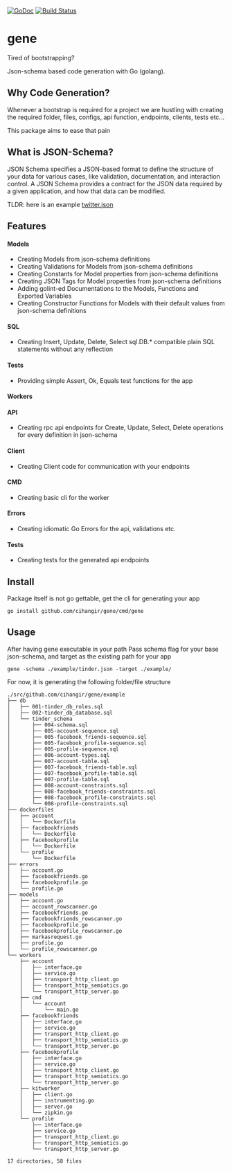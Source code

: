 [![GoDoc](https://godoc.org/github.com/cihangir/gene?status.svg)](https://godoc.org/github.com/cihangir/gene)
[![Build Status](https://travis-ci.org/cihangir/gene.svg)](https://travis-ci.org/cihangir/gene)

# gene

Tired of bootstrapping?

Json-schema based code generation with Go (golang).

## Why Code Generation?

Whenever a bootstrap is required for a project we are hustling with creating the
required folder, files, configs, api function, endpoints, clients, tests etc...

This package aims to ease that pain

## What is JSON-Schema?

JSON Schema specifies a JSON-based format to define the structure of your data
for various cases, like validation, documentation, and interaction control.  A
JSON Schema provides a contract for the JSON data required by a given
application, and how that data can be modified.

TLDR: here is an example [twitter.json](https://github.com/cihangir/gene/blob/master/example/twitter.json)

## Features

#### Models
* Creating Models from json-schema definitions
* Creating Validations for Models from json-schema definitions
* Creating Constants for Model properties from json-schema definitions
* Creating JSON Tags for Model properties from json-schema definitions
* Adding golint-ed Documentations to the Models, Functions and Exported Variables
* Creating Constructor Functions for Models with their default values from json-schema definitions

#### SQL
* Creating Insert, Update, Delete, Select sql.DB.* compatible plain SQL statements without any reflection

#### Tests
* Providing simple Assert, Ok, Equals test functions for the app

#### Workers

#### API
* Creating rpc api endpoints for Create, Update, Select, Delete operations for every definition in json-schema

#### Client
* Creating Client code for communication with your endpoints

#### CMD
* Creating basic cli for the worker

#### Errors
* Creating idiomatic Go Errors for the api, validations etc.

#### Tests
* Creating tests for the generated api endpoints

## Install

Package itself is not go gettable, get the cli for generating your app
```
go install github.com/cihangir/gene/cmd/gene
```

## Usage

After having gene executable in your path
Pass schema flag for your base json-schema, and target as the existing path for your app

```
gene -schema ./example/tinder.json -target ./example/
```


For now, it is generating the following folder/file structure
```
./src/github.com/cihangir/gene/example
├── db
│   ├── 001-tinder_db_roles.sql
│   ├── 002-tinder_db_database.sql
│   └── tinder_schema
│       ├── 004-schema.sql
│       ├── 005-account-sequence.sql
│       ├── 005-facebook_friends-sequence.sql
│       ├── 005-facebook_profile-sequence.sql
│       ├── 005-profile-sequence.sql
│       ├── 006-account-types.sql
│       ├── 007-account-table.sql
│       ├── 007-facebook_friends-table.sql
│       ├── 007-facebook_profile-table.sql
│       ├── 007-profile-table.sql
│       ├── 008-account-constraints.sql
│       ├── 008-facebook_friends-constraints.sql
│       ├── 008-facebook_profile-constraints.sql
│       └── 008-profile-constraints.sql
├── dockerfiles
│   ├── account
│   │   └── Dockerfile
│   ├── facebookfriends
│   │   └── Dockerfile
│   ├── facebookprofile
│   │   └── Dockerfile
│   └── profile
│       └── Dockerfile
├── errors
│   ├── account.go
│   ├── facebookfriends.go
│   ├── facebookprofile.go
│   └── profile.go
├── models
│   ├── account.go
│   ├── account_rowscanner.go
│   ├── facebookfriends.go
│   ├── facebookfriends_rowscanner.go
│   ├── facebookprofile.go
│   ├── facebookprofile_rowscanner.go
│   ├── markasrequest.go
│   ├── profile.go
│   └── profile_rowscanner.go
└── workers
    ├── account
    │   ├── interface.go
    │   ├── service.go
    │   ├── transport_http_client.go
    │   ├── transport_http_semiotics.go
    │   └── transport_http_server.go
    ├── cmd
    │   └── account
    │       └── main.go
    ├── facebookfriends
    │   ├── interface.go
    │   ├── service.go
    │   ├── transport_http_client.go
    │   ├── transport_http_semiotics.go
    │   └── transport_http_server.go
    ├── facebookprofile
    │   ├── interface.go
    │   ├── service.go
    │   ├── transport_http_client.go
    │   ├── transport_http_semiotics.go
    │   └── transport_http_server.go
    ├── kitworker
    │   ├── client.go
    │   ├── instrumenting.go
    │   ├── server.go
    │   └── zipkin.go
    └── profile
        ├── interface.go
        ├── service.go
        ├── transport_http_client.go
        ├── transport_http_semiotics.go
        └── transport_http_server.go

17 directories, 58 files
```
